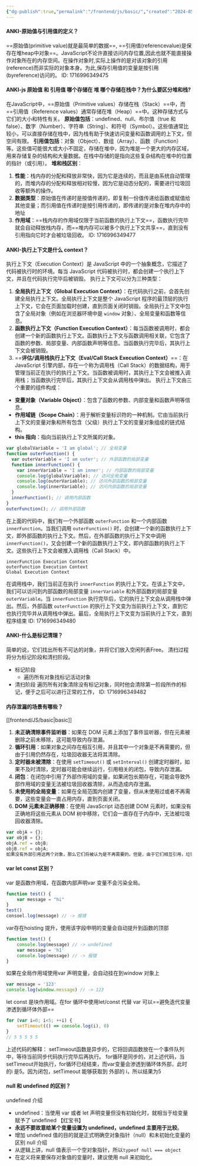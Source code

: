 ```yaml
---
{"dg-publish":true,"permalink":"/frontend/js/basic/","created":"2024-05-29T23:33:13.000+08:00","updated":"2024-05-29T23:33:13.000+08:00"}
---
```



#### ANKI-原始值与引用值的定义？
==原始值(primitive value)就是最简单的数据==,
==引用值(referencevalue)是保存在堆heap中对象==。JavaScript不论许直接访问内存位置,因此也就不能直接操作对象所在的内存空间。在操作对象时,实际上操作的是对该对象的引用(reference)而非实际的对象本身。为此,保存引用值的变量是按引用(byreference)访问的。
ID: 1716996349475




#### ANKI-js 原始值 和 引用值 哪个存储在 堆 哪个存储在栈中？为什么要区分堆和栈?
在JavaScript中，==原始值（Primitive values）存储在栈（Stack）==中，而==引用值（Reference values）通常存储在堆（Heap）==中。这种存储方式与它们的大小和特性有关。
**原始值包括**：undefined、null、布尔值（true 和 false）、数字（Number）、字符串（String）、和符号（Symbol）。这些值通常比较小，可以直接存储在栈中，因为栈有助于快速访问变量和函数调用的上下文，但空间有限。
**引用值包括**：对象（Object）、数组（Array）、函数（Function）等。这些值可能很大或大小不固定，存储在堆中，因为堆是一个更大的内存区域，用来存储复杂的结构和大量数据。在栈中存储的是指向这些复杂结构在堆中的位置的指针（或引用）。
**堆和栈区别**：
1. **性能**：栈内存的分配和释放非常快，因为它是连续的，而且是由系统自动管理的，而堆内存的分配和释放相对较慢，因为它是动态分配的，需要进行垃圾回收等额外的操作。
2. **数据类型**：原始值在传递时是按值传递的，即复制一份值传递给函数或赋值给其他变量；而引用值在传递时是按引用传递的，即传递的是对象在堆内存中的地址
3. **作用域**：==栈内存的作用域仅限于当前函数的执行上下文==，函数执行完毕就会自动释放栈内存，而==堆内存可以被多个执行上下文共享==，直到没有引用指向它时才会被垃圾回收。
ID: 1716996349477





#### ANKI-执行上下文是什么 context？
执行上下文（Execution Context）是 JavaScript 中的一个抽象概念，它描述了代码被执行时的环境。每当 JavaScript 代码被执行时，都会创建一个执行上下文，并且在代码执行完毕后被销毁。
执行上下文可以分为三种类型：
1. **全局执行上下文（Global Execution Context）**：在代码执行之前，会首先创建全局执行上下文。全局执行上下文是整个 JavaScript 程序的最顶层的执行上下文，它会在页面加载时创建，直到页面关闭时销毁。全局执行上下文中包含了全局对象（例如在浏览器环境中是 `window` 对象）、全局变量和函数等信息。
2. **函数执行上下文（Function Execution Context）**：每当函数被调用时，都会创建一个新的函数执行上下文。函数执行上下文与函数调用相关联，它包含了函数的参数、局部变量、内部函数声明等信息。当函数执行完毕后，其执行上下文会被销毁。
3. ==**评估/调用栈执行上下文（Eval/Call Stack Execution Context）**==：在 JavaScript 引擎内部，存在一个称为调用栈（Call Stack）的数据结构，用于管理当前正在执行的执行上下文。当函数被调用时，其执行上下文会被推入调用栈；当函数执行完毕后，其执行上下文会从调用栈中弹出。
执行上下文由三个重要的组件构成：
- **变量对象（Variable Object）**：包含了函数的参数、内部变量和函数声明等信息。
- **作用域链（Scope Chain）**：用于解析变量标识符的一种机制。它由当前执行上下文的变量对象和所有包含（父级）执行上下文的变量对象组成的链式结构。
- **this 指向**：指向当前执行上下文所属的对象。
```js
var globalVariable = 'I am global'; // 全局变量
function outerFunction() {
  var outerVariable = 'I am outer'; // 外部函数的局部变量
  function innerFunction() {
    var innerVariable = 'I am inner'; // 内部函数的局部变量
    console.log(globalVariable); // 访问全局变量
    console.log(outerVariable); // 访问外部函数的局部变量
    console.log(innerVariable); // 访问内部函数的局部变量
  } 
  innerFunction(); // 调用内部函数
}
outerFunction(); // 调用外部函数
```
在上面的代码中，我们有一个外部函数 `outerFunction` 和一个内部函数 `innerFunction`。当我们调用 `outerFunction()` 时，会创建一个新的函数执行上下文，即外部函数的执行上下文。然后，在外部函数的执行上下文中调用 `innerFunction()`，又会创建一个新的函数执行上下文，即内部函数的执行上下文。这些执行上下文会被推入调用栈（Call Stack）中。
```
innerFunction Execution Context
outerFunction Execution Context
Global Execution Context
```
在调用栈中，我们当前正在执行 `innerFunction` 的执行上下文。在该上下文中，我们可以访问到内部函数的局部变量 `innerVariable` 和外部函数的局部变量 `outerVariable`。当 `innerFunction` 执行完毕后，它的执行上下文会从调用栈中弹出。然后，外部函数 `outerFunction` 的执行上下文变为当前执行上下文，直到它也执行完毕并从调用栈中弹出。最后，全局执行上下文变为当前执行上下文，直到程序结束
ID: 1716996349480







#### ANKI-什么是标记清理？
简单的说，它们找出所有不可达的对象，并将它们放入空闲列表Free。
清扫过程将分为标记阶段和清扫阶段。
-   标记阶段
    -   遍历所有对象找标记活动对象
-   清扫阶段 遍历所有对象清除没有标记对象，同时他会清除第一阶段所作的标记，便于之后可以进行正常的工作，
ID: 1716996349482





#### 内存泄漏的场景有哪些？
[[frontend/JS/basic\|basic]]
1. **未正确清除事件监听器**：如果在 DOM 元素上添加了事件监听器，但在元素被删除之前未移除，这可能导致内存泄漏。
2. **循环引用**：如果对象之间存在相互引用，并且其中一个对象是不再需要的，但由于引用仍然存在，垃圾回收器无法将其清除。
3. **定时器未被清除**：在使用 `setTimeout()` 或 `setInterval()` 创建定时器时，如果不及时清除，定时器可能会继续运行，引用相关的闭包，导致内存泄漏。
4. **闭包**：在闭包中引用了外部作用域的变量，如果闭包长期存在，可能会导致外部作用域的变量无法被垃圾回收器清除，从而造成内存泄漏。
5. **未使用的全局变量**：如果在全局范围内创建了变量，但从未使用过或者不再需要，这些变量会一直占用内存，直到页面关闭。
6. **DOM 元素未正确移除**：在使用 JavaScript 动态创建 DOM 元素时，如果没有正确地将这些元素从 DOM 树中移除，它们会一直存在于内存中，无法被垃圾回收器清除。
```js
var objA = {};
var objB = {};
objA.ref = objB;
objB.ref = objA;
如果没有外部引用这两个对象，那么它们将被认为是不再需要的。但是，由于它们相互引用，垃圾回收器无法检测到它们的引用计数降为零，因此它们将一直占用内存，从而导致内存泄漏
```



#### var let const 区别？
var 是函数作用域，在函数内部声明var 变量不会污染全局。
```js
function test() {
	var message = "hi"
}
test()
consoel.log(message) // -> 报错
```
var存在hoisting 提升，使用该字段申明的变量会自动提升到函数的顶部
```js
function test() {
	console.log(message) // -> undefined 
	var message = 'h1'
	console.log(message) // -> 报错
}
```
如果在全局作用域使用var 声明变量，会自动挂在到window 对象上
```js
var message = '123'
console.log(window.message) // -> 123
```
let const 是块作用域。在for 循环中使用let/const 代替 var 可以==避免迭代变量渗透到循环体外部==
```js
for (var i=0; i<5; ++i) {
	setTimeout(() => console.log(i), 0)
}
// 5 5 5 5 5
```
上述代码的解释：
setTimeout函数是异步的，它将回调函数放在一个事件队列中，等待当前同步代码执行完毕后再执行。
for循环是同步的，对上述代码，当setTimeout开始执行，for循环已经结束，而var变量会渗透到循环体外部，此时的i 是5。因为闭包，setTimeout 能够获取到 外部的 i，所以结果为5


#### **null 和 undefined 的区别？**
undefined 介绍
  - undefined：当使用 var 或者 let 声明变量但没有初始化时，就相当于给变量赋予了 undefined 【红宝书】
  - **永远不要故意给某个变量设置为 undefined，undefined 主要用于比较**。
  - 增加 undefined 值的目的就是正式明确空对象指针（null）和未初始化变量的区别
  null 介绍
  - 从逻辑上讲，null 值表示一个空对象指针，所以`typeof null === object`
  - 在定义将来要保存对象值的变量时，建议使用 null 来初始化。


